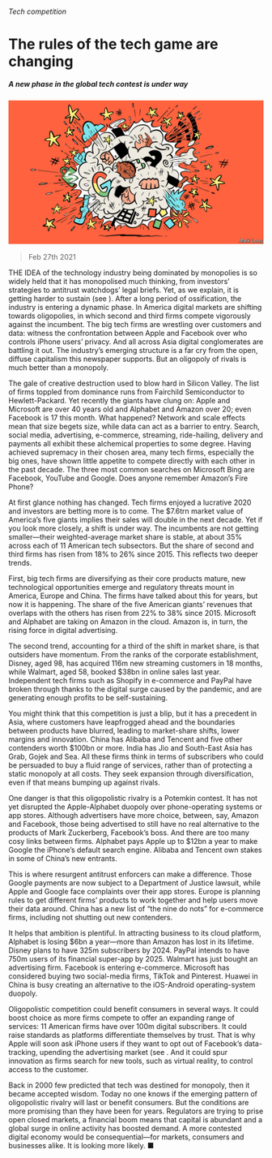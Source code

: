 ###### Tech competition

# The rules of the tech game are changing 

##### A new phase in the global tech contest is under way 

![image](images/20210227_ldd001.jpg) 

> Feb 27th 2021 


THE IDEA of the technology industry being dominated by monopolies is so widely held that it has monopolised much thinking, from investors’ strategies to antitrust watchdogs’ legal briefs. Yet, as we explain, it is getting harder to sustain (see ). After a long period of ossification, the industry is entering a dynamic phase. In America digital markets are shifting towards oligopolies, in which second and third firms compete vigorously against the incumbent. The big tech firms are wrestling over customers and data: witness the confrontation between Apple and Facebook over who controls iPhone users’ privacy. And all across Asia digital conglomerates are battling it out. The industry’s emerging structure is a far cry from the open, diffuse capitalism this newspaper supports. But an oligopoly of rivals is much better than a monopoly.


The gale of creative destruction used to blow hard in Silicon Valley. The list of firms toppled from dominance runs from Fairchild Semiconductor to Hewlett-Packard. Yet recently the giants have clung on: Apple and Microsoft are over 40 years old and Alphabet and Amazon over 20; even Facebook is 17 this month. What happened? Network and scale effects mean that size begets size, while data can act as a barrier to entry. Search, social media, advertising, e-commerce, streaming, ride-hailing, delivery and payments all exhibit these alchemical properties to some degree. Having achieved supremacy in their chosen area, many tech firms, especially the big ones, have shown little appetite to compete directly with each other in the past decade. The three most common searches on Microsoft Bing are Facebook, YouTube and Google. Does anyone remember Amazon’s Fire Phone?



At first glance nothing has changed. Tech firms enjoyed a lucrative 2020 and investors are betting more is to come. The $7.6trn market value of America’s five giants implies their sales will double in the next decade. Yet if you look more closely, a shift is under way. The incumbents are not getting smaller—their weighted-average market share is stable, at about 35% across each of 11 American tech subsectors. But the share of second and third firms has risen from 18% to 26% since 2015. This reflects two deeper trends.


First, big tech firms are diversifying as their core products mature, new technological opportunities emerge and regulatory threats mount in America, Europe and China. The firms have talked about this for years, but now it is happening. The share of the five American giants’ revenues that overlaps with the others has risen from 22% to 38% since 2015. Microsoft and Alphabet are taking on Amazon in the cloud. Amazon is, in turn, the rising force in digital advertising.


The second trend, accounting for a third of the shift in market share, is that outsiders have momentum. From the ranks of the corporate establishment, Disney, aged 98, has acquired 116m new streaming customers in 18 months, while Walmart, aged 58, booked $38bn in online sales last year. Independent tech firms such as Shopify in e-commerce and PayPal have broken through thanks to the digital surge caused by the pandemic, and are generating enough profits to be self-sustaining.


You might think that this competition is just a blip, but it has a precedent in Asia, where customers have leapfrogged ahead and the boundaries between products have blurred, leading to market-share shifts, lower margins and innovation. China has Alibaba and Tencent and five other contenders worth $100bn or more. India has Jio and South-East Asia has Grab, Gojek and Sea. All these firms think in terms of subscribers who could be persuaded to buy a fluid range of services, rather than of protecting a static monopoly at all costs. They seek expansion through diversification, even if that means bumping up against rivals.


One danger is that this oligopolistic rivalry is a Potemkin contest. It has not yet disrupted the Apple-Alphabet duopoly over phone-operating systems or app stores. Although advertisers have more choice, between, say, Amazon and Facebook, those being advertised to still have no real alternative to the products of Mark Zuckerberg, Facebook’s boss. And there are too many cosy links between firms. Alphabet pays Apple up to $12bn a year to make Google the iPhone’s default search engine. Alibaba and Tencent own stakes in some of China’s new entrants.


This is where resurgent antitrust enforcers can make a difference. Those Google payments are now subject to a Department of Justice lawsuit, while Apple and Google face complaints over their app stores. Europe is planning rules to get different firms’ products to work together and help users move their data around. China has a new list of “the nine do nots” for e-commerce firms, including not shutting out new contenders.


It helps that ambition is plentiful. In attracting business to its cloud platform, Alphabet is losing $6bn a year—more than Amazon has lost in its lifetime. Disney plans to have 325m subscribers by 2024. PayPal intends to have 750m users of its financial super-app by 2025. Walmart has just bought an advertising firm. Facebook is entering e-commerce. Microsoft has considered buying two social-media firms, TikTok and Pinterest. Huawei in China is busy creating an alternative to the iOS-Android operating-system duopoly.


Oligopolistic competition could benefit consumers in several ways. It could boost choice as more firms compete to offer an expanding range of services: 11 American firms have over 100m digital subscribers. It could raise standards as platforms differentiate themselves by trust. That is why Apple will soon ask iPhone users if they want to opt out of Facebook’s data-tracking, upending the advertising market (see . And it could spur innovation as firms search for new tools, such as virtual reality, to control access to the customer.


Back in 2000 few predicted that tech was destined for monopoly, then it became accepted wisdom. Today no one knows if the emerging pattern of oligopolistic rivalry will last or benefit consumers. But the conditions are more promising than they have been for years. Regulators are trying to prise open closed markets, a financial boom means that capital is abundant and a global surge in online activity has boosted demand. A more contested digital economy would be consequential—for markets, consumers and businesses alike. It is looking more likely. ■

